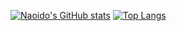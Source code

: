 [![Naoido's GitHub stats](https://github-readme-stats.vercel.app/api?username=naoido&theme=vue-dark&show_icons=true)](https://github.com/naoido/github-readme-stats) [![Top Langs](https://github-readme-stats.vercel.app/api/top-langs/?username=naoido&theme=vue-dark&show_icons=true&layout=compact)](https://github.com/naoido/github-readme-stats)
